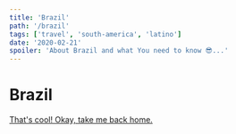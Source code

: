 ```yaml
---
title: 'Brazil'
path: '/brazil'
tags: ['travel', 'south-america', 'latino']
date: '2020-02-21'
spoiler: 'About Brazil and what You need to know 😎...'
---
```


# Brazil

[That's cool! Okay, take me back home.](/)
